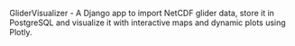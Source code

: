 GliderVisualizer - A Django app to import NetCDF glider data, store it in PostgreSQL and visualize it with interactive maps and dynamic plots using Plotly.
